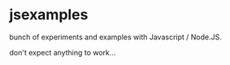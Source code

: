 # jsexamples

bunch of experiments and examples with Javascript / Node.JS.

don't expect anything to work...
